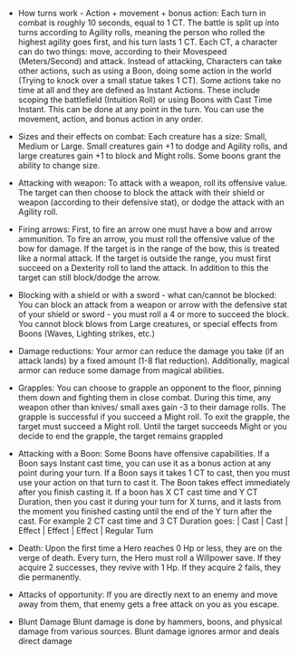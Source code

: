 - How turns work - Action + movement + bonus action:
	Each turn in combat is roughly 10 seconds, equal to 1 CT.
	The battle is split up into turns according to Agility rolls, meaning the person who rolled the highest agility goes first, and his turn lasts 1 CT.
	Each CT, a character can do two things: move, according to their Movespeed (Meters/Second) and attack.
	Instead of attacking, Characters can take other actions, such as using a Boon, doing some action in the world (Trying to knock over a small statue takes 1 CT).
	Some actions take no time at all and they are defined as Instant Actions.
	These include scoping the battlefield (Intuition Roll) or using Boons with Cast Time Instant. 
	This can be done at any point in the turn.
	You can use the movement, action, and bonus action in any order.
	
- Sizes and their effects on combat:
	Each creature has a size: Small, Medium or Large.
	Small creatures gain +1 to dodge and Agility rolls, and large creatures gain +1 to block and Might rolls.
	Some boons grant the ability to change size.
- Attacking with weapon:
	To attack with a weapon, roll its offensive value.
	The target can then choose to block the attack with their shield or weapon (according to their defensive stat), or dodge the attack with an Agility roll.
	
- Firing arrows:
	First, to fire an arrow one must have a bow and arrow ammunition.
	To fire an arrow, you must roll the offensive value of the bow for damage.
	If the target is in the range of the bow, this is treated like a normal attack.
	If the target is outside the range, you must first succeed on a Dexterity roll to land the attack.
	In addition to this the target can still block/dodge the arrow.
	
- Blocking with a shield or with a sword - what can/cannot be blocked:
	You can block an attack from a weapon or arrow with the defensive stat of your shield or sword - you must roll a 4 or more to succeed the block.
	You cannot block blows from Large creatures, or special effects from Boons (Waves, Lighting strikes, etc.)
	
- Damage reductions:
	Your armor can reduce the damage you take (if an attack lands) by a fixed amount (1-8 flat reduction).
	Additionally, magical armor can reduce some damage from magical abilities.
	
- Grapples:
	You can choose to grapple an opponent to the floor, pinning them down and fighting them in close combat.
	During this time, any weapon other than knives/ small axes gain -3 to their damage rolls.
	The grapple is successful if you succeed a Might roll.
	To exit the grapple, the target must succeed a Might roll.
	Until the target succeeds Might or you decide to end the grapple, the target remains grappled
	
- Attacking with a Boon:
	Some Boons have offensive capabilities. 
	If a Boon says Instant cast time, you can use it as a bonus action at any point during your turn.
	If a Boon says it takes 1 CT to cast, then you must use your action on that turn to cast it. The Boon takes effect immediately after you finish casting it.
	If a boon has X CT cast time and Y CT Duration, then you cast it during your turn for X turns, and it lasts from the moment you finished casting until the end of the Y turn after the cast.
	For example 2 CT cast time and 3 CT Duration goes:
	| Cast | Cast | Effect | Effect | Effect | Regular Turn
	
- Death:
	Upon the first time a Hero reaches 0 Hp or less, they are on the verge of death.
	Every turn, the Hero must roll a Willpower save.
	If they acquire 2 successes, they revive with 1 Hp.
	If they acquire 2 fails, they die permanently.

- Attacks of opportunity:
	If you are directly next to an enemy and move away from them, that enemy gets a free attack on you as you escape.

- Blunt Damage
	Blunt damage is done by hammers, boons, and physical damage from various sources.
	Blunt damage ignores armor and deals direct damage
  
